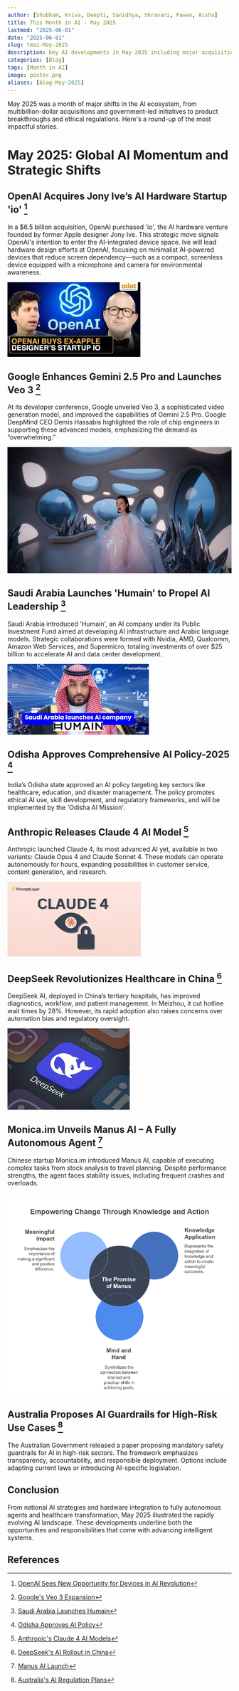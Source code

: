 ```yaml
---
author: [Shubham, Kriva, Deepti, Sanidhya, Shravani, Pawan, Aisha]
title: This Month in AI - May 2025
lastmod: "2025-06-01"
date: "2025-06-01"
slug: tmai-May-2025
description: Key AI developments in May 2025 including major acquisitions, national AI policies, and product releases.
categories: [Blog]
tags: [Month in AI]
image: poster.png
aliases: [blog-May-2025]
---
```


May 2025 was a month of major shifts in the AI ecosystem, from multibillion-dollar acquisitions and government-led initiatives to product breakthroughs and ethical regulations. Here's a round-up of the most impactful stories.

# May 2025: Global AI Momentum and Strategic Shifts

## OpenAI Acquires Jony Ive’s AI Hardware Startup 'io' [^1]
In a $6.5 billion acquisition, OpenAI purchased 'io', the AI hardware venture founded by former Apple designer Jony Ive. This strategic move signals OpenAI's intention to enter the AI-integrated device space. Ive will lead hardware design efforts at OpenAI, focusing on minimalist AI-powered devices that reduce screen dependency—such as a compact, screenless device equipped with a microphone and camera for environmental awareness.

![OpenAI Hardware](openai_io.png)

## Google Enhances Gemini 2.5 Pro and Launches Veo 3 [^2]
At its developer conference, Google unveiled Veo 3, a sophisticated video generation model, and improved the capabilities of Gemini 2.5 Pro. Google DeepMind CEO Demis Hassabis highlighted the role of chip engineers in supporting these advanced models, emphasizing the demand as “overwhelming.”

![Google AI](veo_gemini.png)

## Saudi Arabia Launches 'Humain' to Propel AI Leadership [^3]
Saudi Arabia introduced 'Humain', an AI company under its Public Investment Fund aimed at developing AI infrastructure and Arabic language models. Strategic collaborations were formed with Nvidia, AMD, Qualcomm, Amazon Web Services, and Supermicro, totaling investments of over $25 billion to accelerate AI and data center development.

![Saudi AI](humain.png)

## Odisha Approves Comprehensive AI Policy-2025 [^4]
India’s Odisha state approved an AI policy targeting key sectors like healthcare, education, and disaster management. The policy promotes ethical AI use, skill development, and regulatory frameworks, and will be implemented by the 'Odisha AI Mission'.

## Anthropic Releases Claude 4 AI Model [^5]
Anthropic launched Claude 4, its most advanced AI yet, available in two variants: Claude Opus 4 and Claude Sonnet 4. These models can operate autonomously for hours, expanding possibilities in customer service, content generation, and research.

![Claude 4](claude4.png)

## DeepSeek Revolutionizes Healthcare in China [^6]
DeepSeek AI, deployed in China’s tertiary hospitals, has improved diagnostics, workflow, and patient management. In Meizhou, it cut hotline wait times by 28%. However, its rapid adoption also raises concerns over automation bias and regulatory oversight.

![DeepSeek AI](deepseek.png)

## Monica.im Unveils Manus AI – A Fully Autonomous Agent [^7]
Chinese startup Monica.im introduced Manus AI, capable of executing complex tasks from stock analysis to travel planning. Despite performance strengths, the agent faces stability issues, including frequent crashes and overloads.

![Manus AI](manus.png)

## Australia Proposes AI Guardrails for High-Risk Use Cases [^8]
The Australian Government released a paper proposing mandatory safety guardrails for AI in high-risk sectors. The framework emphasizes transparency, accountability, and responsible deployment. Options include adapting current laws or introducing AI-specific legislation.

## Conclusion
From national AI strategies and hardware integration to fully autonomous agents and healthcare transformation, May 2025 illustrated the rapidly evolving AI landscape. These developments underline both the opportunities and responsibilities that come with advancing intelligent systems.

## References
[^1]: [OpenAI Sees New Opportunity for Devices in AI Revolution](https://www.wsj.com/tech/ai/openai-sees-new-opportunity-for-devices-in-ai-revolution-c0b4334f)

[^2]: [Google's Veo 3 Expansion](https://blog.google/products/gemini/veo-3-expansion-mobile/)

[^3]: [Saudi Arabia Launches Humain](https://www.reuters.com/world/middle-east/saudi-arabia-launches-company-develop-artificial-intelligence-under-pif-2025-05-12/)

[^4]: [Odisha Approves AI Policy](https://timesofindia.indiatimes.com/city/bhubaneswar/state-cabinet-approves-policy-for-implementing-ai-across-different-sectors/articleshow/121472331.cms)

[^5]: [Anthropic's Claude 4 AI Models](https://techcrunch.com/2025/05/22/-new-claude-4-ai-models-can-reason-over-many-steps/)

[^6]: [DeepSeek's AI Rollout in China](https://techwireasia.com/2025/05/chinas-deepseek-ai-hospital-rush-faces-critical-safety-warnings-from-medical-researchers/)

[^7]: [Manus AI Launch](https://www.techinasia.com/news/chinese-tech-firm-monica-unveils-autonomous-ai-agent-manus)

[^8]: [Australia's AI Regulation Plans](https://www.theaustralian.com.au/nation/politics/business-council-urges-labor-to-avoid-heavy-handed-approach-to-artificial-intelligence/news-story/4fa3ce31601ff5c3995daf515f699146)
